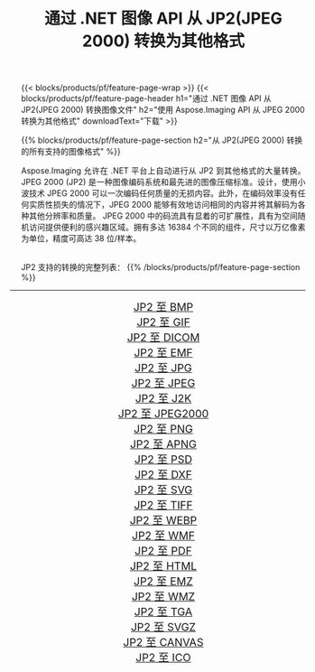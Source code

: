 ﻿---
title: 通过 .NET 图像 API 从 JP2(JPEG 2000) 转换为其他格式 
weight: 3920
url: /zh-hans/net/conversion/from/jp2/ 
lang: zh-hans
langdirlevel: 2
locales: zh-hans,ja,it,ru,de,es,fr,nl,id,lt,pl,pt,vi,tr,ko,zh-hant,ar,hi,th,sv,cs,uk,he
description: 使用 Aspose.Imaging，您可以轻松地将 JP2(JPEG 2000) 转换为其他格式
---

{{< blocks/products/pf/feature-page-wrap >}}
{{< blocks/products/pf/feature-page-header h1="通过 .NET 图像 API 从 JP2(JPEG 2000) 转换图像文件" h2="使用 Aspose.Imaging API 从 JPEG 2000 转换为其他格式" downloadText="下载" >}}


{{% blocks/products/pf/feature-page-section  h2="从 JP2(JPEG 2000) 转换的所有支持的图像格式" %}}
<p align=justify>Aspose.Imaging 允许在 .NET 平台上自动进行从 JP2 到其他格式的大量转换。 JPEG 2000 (JP2) 是一种图像编码系统和最先进的图像压缩标准。设计，使用小波技术 JPEG 2000 可以一次编码任何质量的无损内容。此外，在编码效率没有任何实质性损失的情况下，JPEG 2000 能够有效地访问相同的内容并将其解码为各种其他分辨率和质量。 JPEG 2000 中的码流具有显着的可扩展性，具有为空间随机访问提供便利的感兴趣区域。拥有多达 16384 个不同的组件，尺寸以万亿像素为单位，精度可高达 38 位/样本。</p>
<br/>
JP2 支持的转换的完整列表：
{{% /blocks/products/pf/feature-page-section %}}
<div class="container-fluid productfamilypage bg-gray">
    <div class="convertypes bg-gray agp-content section">
        <div class="container">
		<hr style="margin-left:-20px;"/>
		<div class="row other-converters" style="gap: 10px;font-size: 19px;text-align:center;">
		    <div class='col-md-2 other-converter remove-lp remove-rp'><a href="/imaging/zh-hans/net/conversion/jp2-to-bmp/" style="padding:15px;">JP2 至 BMP</a></div><div class='col-md-2 other-converter remove-lp remove-rp'><a href="/imaging/zh-hans/net/conversion/jp2-to-gif/" style="padding:15px;">JP2 至 GIF</a></div><div class='col-md-2 other-converter remove-lp remove-rp'><a href="/imaging/zh-hans/net/conversion/jp2-to-dicom/" style="padding:15px;">JP2 至 DICOM</a></div><div class='col-md-2 other-converter remove-lp remove-rp'><a href="/imaging/zh-hans/net/conversion/jp2-to-emf/" style="padding:15px;">JP2 至 EMF</a></div><div class='col-md-2 other-converter remove-lp remove-rp'><a href="/imaging/zh-hans/net/conversion/jp2-to-jpg/" style="padding:15px;">JP2 至 JPG</a></div><div class='col-md-2 other-converter remove-lp remove-rp'><a href="/imaging/zh-hans/net/conversion/jp2-to-jpeg/" style="padding:15px;">JP2 至 JPEG</a></div><div class='col-md-2 other-converter remove-lp remove-rp'><a href="/imaging/zh-hans/net/conversion/jp2-to-j2k/" style="padding:15px;">JP2 至 J2K</a></div><div class='col-md-2 other-converter remove-lp remove-rp'><a href="/imaging/zh-hans/net/conversion/jp2-to-jpeg2000/" style="padding:15px;">JP2 至 JPEG2000</a></div><div class='col-md-2 other-converter remove-lp remove-rp'><a href="/imaging/zh-hans/net/conversion/jp2-to-png/" style="padding:15px;">JP2 至 PNG</a></div><div class='col-md-2 other-converter remove-lp remove-rp'><a href="/imaging/zh-hans/net/conversion/jp2-to-apng/" style="padding:15px;">JP2 至 APNG</a></div><div class='col-md-2 other-converter remove-lp remove-rp'><a href="/imaging/zh-hans/net/conversion/jp2-to-psd/" style="padding:15px;">JP2 至 PSD</a></div><div class='col-md-2 other-converter remove-lp remove-rp'><a href="/imaging/zh-hans/net/conversion/jp2-to-dxf/" style="padding:15px;">JP2 至 DXF</a></div><div class='col-md-2 other-converter remove-lp remove-rp'><a href="/imaging/zh-hans/net/conversion/jp2-to-svg/" style="padding:15px;">JP2 至 SVG</a></div><div class='col-md-2 other-converter remove-lp remove-rp'><a href="/imaging/zh-hans/net/conversion/jp2-to-tiff/" style="padding:15px;">JP2 至 TIFF</a></div><div class='col-md-2 other-converter remove-lp remove-rp'><a href="/imaging/zh-hans/net/conversion/jp2-to-webp/" style="padding:15px;">JP2 至 WEBP</a></div><div class='col-md-2 other-converter remove-lp remove-rp'><a href="/imaging/zh-hans/net/conversion/jp2-to-wmf/" style="padding:15px;">JP2 至 WMF</a></div><div class='col-md-2 other-converter remove-lp remove-rp'><a href="/imaging/zh-hans/net/conversion/jp2-to-pdf/" style="padding:15px;">JP2 至 PDF</a></div><div class='col-md-2 other-converter remove-lp remove-rp'><a href="/imaging/zh-hans/net/conversion/jp2-to-html/" style="padding:15px;">JP2 至 HTML</a></div><div class='col-md-2 other-converter remove-lp remove-rp'><a href="/imaging/zh-hans/net/conversion/jp2-to-emz/" style="padding:15px;">JP2 至 EMZ</a></div><div class='col-md-2 other-converter remove-lp remove-rp'><a href="/imaging/zh-hans/net/conversion/jp2-to-wmz/" style="padding:15px;">JP2 至 WMZ</a></div><div class='col-md-2 other-converter remove-lp remove-rp'><a href="/imaging/zh-hans/net/conversion/jp2-to-tga/" style="padding:15px;">JP2 至 TGA</a></div><div class='col-md-2 other-converter remove-lp remove-rp'><a href="/imaging/zh-hans/net/conversion/jp2-to-svgz/" style="padding:15px;">JP2 至 SVGZ</a></div><div class='col-md-2 other-converter remove-lp remove-rp'><a href="/imaging/zh-hans/net/conversion/jp2-to-canvas/" style="padding:15px;">JP2 至 CANVAS</a></div><div class='col-md-2 other-converter remove-lp remove-rp'><a href="/imaging/zh-hans/net/conversion/jp2-to-ico/" style="padding:15px;">JP2 至 ICO</a></div>
                </div>
        </div>
    </div>
</div>
<br/>

